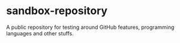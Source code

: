 # sandbox-repository
A public repository for testing around GitHub features, programming languages and other stuffs.

